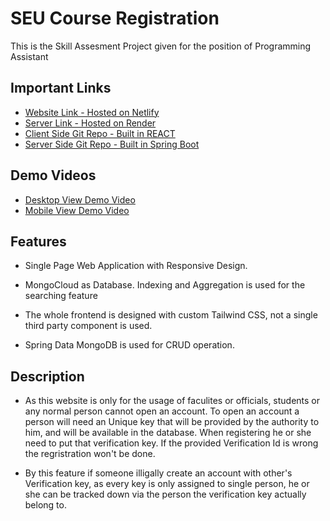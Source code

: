 
# SEU Course Registration

This is the Skill Assesment Project given for the position of Programming Assistant


## Important Links

 - [Website Link - Hosted on Netlify](https://radiant-taiyaki-fa8c5f.netlify.app/)
 - [Server Link - Hosted on Render](https://seu-course-registration.onrender.com/)
 - [Client Side Git Repo - Built in REACT](https://github.com/zubayer-seu-cse/Skill-Assessment-Client)
 - [Server Side Git Repo - Built in Spring Boot](https://github.com/zubayer-seu-cse/Skill-Assessment-Server)


## Demo Videos

- [Desktop View Demo Video](https://drive.google.com/file/d/1hGmSEhYzU-4dsZzKdgxHmYzt7Y-dD1bB/view?usp=sharing)
- [Mobile View Demo Video](https://drive.google.com/file/d/1ljddWSUCWcCfr-JTKDC8SUtQBFXrbJlm/view?usp=sharing)
## Features

- Single Page Web Application with Responsive Design.

- MongoCloud as Database. Indexing and Aggregation is used for the searching feature

- The whole frontend is designed with custom Tailwind CSS, not a single third party component is used.

- Spring Data MongoDB is used for CRUD operation.


## Description

- As this website is only for the usage of faculites or officials, students or any normal person cannot open an account. To open an account a person will need an Unique key that will be provided by the authority to him, and will be available in the database. When registering he or she need to put that verification key. If the provided Verification Id is wrong the regristration won't be done.

- By this feature if someone illigally create an account with other's Verification key, as every key is only assigned to single person, he or she can be tracked down via the person the verification key actually belong to.

